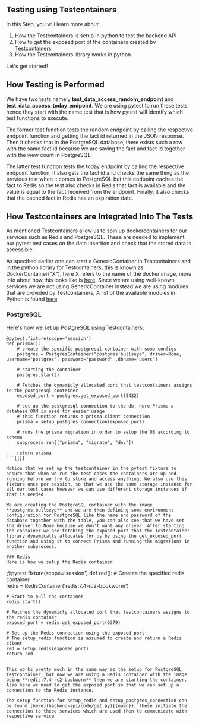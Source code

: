 ## Testing using Testcontainers 

In this Step, you will learn more about:

1. How the Testcontainers is setup in python to test the backend API
2. How to get the exposed port of the containers created by Testcontainers
3. How the Testcontainers library works in python

Let's get started!

## How Testing is Performed 

We have two tests namely **test_data_access_random_endpoint** and **test_data_access_today_endpoint**. We are using pytest to run these tests hence they start with the name test that is how pytest will identify which test functions to execute.

The former test function tests the random endpoint by calling the respective endpoint function and getting the fact id returned in the JSON response. Then it checks that in the PostgreSQL database, there exists such a row with the same fact id because we are saving the fact and fact id together with the view count in PostgreSQL.

The latter test function tests the today endpoint by calling the respective endpoint function, it also gets the fact id and checks the same thing as the previous test when it comes to PostgreSQL but this endpoint caches the fact to Redis so the test also checks in Redis that fact is available and the value is equal to the fact received from the endpoint. Finally, it also checks that the cached fact in Redis has an expiration date.

## How Testcontainers are Integrated Into The Tests 
As mentioned Testcontainers allow us to spin up dockercontainers for our services such as Redis and PostgreSQL. These are needed to implement our pytest test cases on the data insertion and check that the stored data is accessible.    

As specified earlier one can start a GenericContainer in Testcontainers and in the python library for Testcontainers, this is known as DockerContainer("X"), here X refers to the name of the docker image, more info about how this looks like is [here](https://testcontainers-python.readthedocs.io/en/latest/core/README.html). Since we are using well-known services we are not using GenericContainer instead we are using modules that are provided by Testcontainers, A list of the available modules in Python is found [here](https://testcontainers-python.readthedocs.io/en/latest/modules/index.html)

### PostgreSQL
Here's how we set up PostgreSQL using Testcontainers:
```
@pytest.fixture(scope='session')
def prisma():
	# create the specific postgresql container with some configs
	postgres = PostgresContainer("postgres:bullseye", driver=None, username="postgres", password="password" ,dbname="users")
	
 	# starting the container 
	postgres.start()

	# Fetches the dynamicly allocated port that testcontainers assigns to the postgresql container
	exposed_port = postgres.get_exposed_port(5432)

	# set up the postgresql connection to the db, here Prisma a database ORM is used for easier usage
	# this function returns a prisma client connection 
	prisma = setup_postgres_connection(exposed_port)	
	
	# runs the prisma migration in order to setup the DB according to schema
	subprocess.run(["prisma", "migrate", "dev"])
		
	return prisma
```{{}}

Notice that we set up the testcontainer in the pytest fixture to ensure that when we run the test cases the containers are up and running before we try to store and access anything. We also use this fixture once per session, so that we use the same storage instance for all our test cases however we can use different storage instances if that is needed. 

We are creating the PostgreSQL container with the image **postgres:bullseye** and we are then defining some environment configuration for PostgreSQL like the name and password of the database together with the table, you can also see that we have set the driver to None because we don't want any driver. After starting the container we are fetching the exposed port that the Testcontainer library dynamically allocates for us by using the get_exposed_port function and using it to connect Prisma and running the migrations in another subprocess.

### Redis 
Here is how we setup the Redis container
```
@pytest.fixture(scope='session')
def red():
	# Creates the specified redis container   
	redis = RedisContainer('redis:7.4-rc2-bookworm')
	
 	# Start to pull the container
	redis.start()
 	
  	# Fetches the dynamicly allocated port that testcontainers assigns to the redis container
	exposed_port = redis.get_exposed_port(6379)
	
 	# Set up the Redis connection using the exposed port
	# The setup_redis function is assumed to create and return a Redis client
	red = setup_redis(exposed_port)
	return red
```{{}}

This works pretty much in the same way as the setup for PostgreSQL testcontainer, but now we are using a Redis container with the image being **redis:7.4-rc2-bookworm** then we are starting the container. Also here we need to get the exposed port so that we can set up a connection to the Redis instance.  
 
The setup function for setup_redis and setup_postgres_connection can be found [here](backend-api/code/get.py){{open}}, these initiate the connection to these services which are used then to communicate with respective service